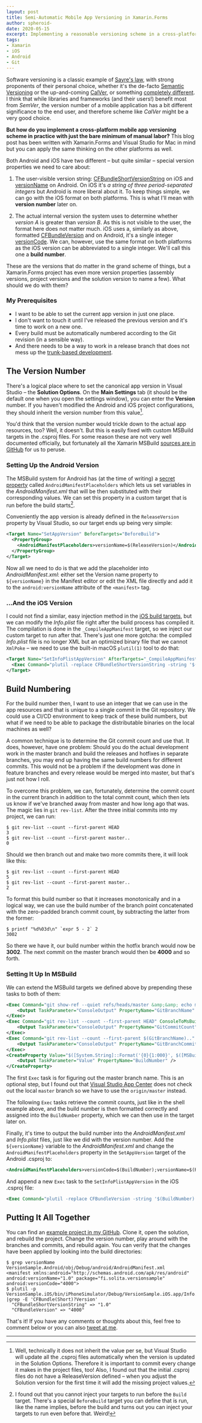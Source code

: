 ```yaml
---
layout: post
title: Semi-Automatic Mobile App Versioning in Xamarin.Forms
author: spheroid-
date: 2020-05-15
excerpt: Implementing a reasonable versioning scheme in a cross-platform Xamarin.Forms project with just the bare minimum of manual labor
tags:
- Xamarin
- iOS
- Android
- Git
---
```


Software versioning is a classic example of [Sayre's law](https://en.wikipedia.org/wiki/Sayre%27s_law), with strong proponents of their personal choice, whether it's the de-facto [Semantic Versioning](https://semver.org) or the up-and-coming [CalVer](https://calver.org), or something [completely different](https://blog.codinghorror.com/whats-in-a-version-number-anyway/). I think that while libraries and frameworks (and their users!) benefit most from _SemVer_, the version number of a mobile application has a bit different significance to the end user, and therefore scheme like _CalVer_ might be a very good choice.

**But how do you implement a cross-platform mobile app versioning scheme in practice with just the bare minimum of manual labor?** This blog post has been written with Xamarin.Forms and Visual Studio for Mac in mind but you can apply the same thinking on the other platforms as well.

Both Android and iOS have two different – but quite similar – special version properties we need to care about:

1. The user-visible version string: [CFBundleShortVersionString](https://developer.apple.com/documentation/bundleresources/information_property_list/cfbundleshortversionstring) on iOS and [versionName](https://developer.android.com/studio/publish/versioning) on Android. On iOS it's _a string of three period-separated integers_ but Android is more liberal about it. To keep things simple, we can go with the iOS format on both platforms. This is what I'll mean with **version number** later on.

2. The actual internal version the system uses to determine whether _version A_ is greater than _version B_. As this is not visible to the user, the format here does not matter much. iOS uses a, similarly as above, formatted [CFBundleVersion](https://developer.apple.com/documentation/bundleresources/information_property_list/cfbundleversion) and on Android, it's a single integer [versionCode](https://developer.android.com/studio/publish/versioning). We can, however, use the same format on both platforms as the iOS version can be abbreviated to a single integer. We'll call this one a **build number**.

These are the versions that do matter in the grand scheme of things, but a Xamarin.Forms project has even more version properties (assembly versions, project versions and the solution version to name a few). What should we do with them?

### My Prerequisites

* I want to be able to set the current app version in just one place.
* I don't want to touch it until I've released the previous version and it's time to work on a new one.
* Every build must be automatically numbered according to the Git revision (in a sensible way).
* And there needs to be a way to work in a release branch that does not mess up the [trunk-based development](https://trunkbaseddevelopment.com).

## The Version Number

There's a logical place where to set the canonical app version in Visual Studio – the **Solution Options**. On the **Main Settings** tab (it should be the default one when you open the settings window), you can enter the **Version** number. If you haven't modified the Android and iOS project configurations, they should inherit the version number from this value[^1].

You'd think that the version number would trickle down to the actual app resources, too? Well, it doesn't. But this is easily fixed with custom MSBuild targets in the .csproj files. For some reason these are not very well documented officially, but fortunately all the Xamarin MSBuild [sources are in GitHub](https://github.com/xamarin/xamarin-android/tree/master/src/Xamarin.Android.Build.Tasks) for us to peruse.

### Setting Up the Android Version

The MSBuild system for Android has (at the time of writing) a [secret property](https://github.com/MicrosoftDocs/xamarin-docs/issues/2774) called `AndroidManifestPlaceholders` which lets us set variables in the _AndroidManifest.xml_ that will be then substituted with their corresponding values. We can set this property in a custom target that is run before the build starts[^2].

Conveniently the app version is already defined in the `ReleaseVersion` property by Visual Studio, so our target ends up being very simple:

```xml
<Target Name="SetAppVersion" BeforeTargets="BeforeBuild">
  <PropertyGroup>
    <AndroidManifestPlaceholders>versionName=$(ReleaseVersion)</AndroidManifestPlaceholders>
  </PropertyGroup>
</Target>
```

Now all we need to do is that we add the placeholder into _AndroidManifest.xml_: either set the Version name property to `${versionName}` in the Manifest editor or edit the XML file directly and add it to the `android:versionName` attribute of the `<manifest>` tag.

### …And the iOS Version

I could not find a similar, easy injection method in the [iOS build targets](https://github.com/xamarin/xamarin-macios/tree/master/msbuild/Xamarin.iOS.Tasks/Tasks), but we can modify the _Info.plist_ file right after the build process has compiled it. The compilation is done in the `_CompileAppManifest` target, so we inject our custom target to run after that. There's just one more gotcha: the compiled _Info.plist_ file is no longer XML but an optimized binary file that we cannot `XmlPoke` – we need to use the built-in macOS `plutil(1)` tool to do that:

```xml
<Target Name="SetInfoPlistAppVersion" AfterTargets="_CompileAppManifest">
  <Exec Command="plutil -replace CFBundleShortVersionString -string '$(ReleaseVersion)' '$(_AppBundlePath)Info.plist'" />
</Target>
```

## Build Numbering

For the build number then, I want to use an integer that we can use in the app resources and that is unique to a single commit in the Git repository. We could use a CI/CD environment to keep track of these build numbers, but what if we need to be able to package the distributable binaries on the local machines as well?

A common technique is to determine the Git commit count and use that. It does, however, have one problem: Should you do the actual development work in the master branch and build the releases and hotfixes in separate branches, you may end up having the same build numbers for different commits. This would not be a problem if the development was done in feature branches and every release would be merged into master, but that's just not how I roll.

To overcome this problem, we can, fortunately, determine the commit count in the current branch in addition to the total commit count, which then lets us know if we've branched away from master and how long ago that was. The magic lies in `git rev-list`. After the three initial commits into my project, we can run:

```console
$ git rev-list --count --first-parent HEAD
3
$ git rev-list --count --first-parent master..
0
```

Should we then branch out and make two more commits there, it will look like this:

```console
$ git rev-list --count --first-parent HEAD
5
$ git rev-list --count --first-parent master..
2
```

To format this build number so that it increases monotonically and in a logical way, we can use the build number of the branch point concatenated with the zero-padded branch commit count, by subtracting the latter from the former:

```console
$ printf "%d%03d\n" `expr 5 - 2` 2
3002
```

So there we have it, our build number within the hotfix branch would now be **3002**. The next commit on the master branch would then be **4000** and so forth.

### Setting It Up In MSBuild

We can extend the MSBuild targets we defined above by prepending these tasks to both of them:

```xml
<Exec Command="git show-ref --quiet refs/heads/master &amp;&amp; echo master || echo origin/master" ConsoleToMsBuild="true">
    <Output TaskParameter="ConsoleOutput" PropertyName="GitBranchName" />
</Exec>
<Exec Command="git rev-list --count --first-parent HEAD" ConsoleToMsBuild="true">
    <Output TaskParameter="ConsoleOutput" PropertyName="GitCommitCount" />
</Exec>
<Exec Command="git rev-list --count --first-parent $(GitBranchName).." ConsoleToMsBuild="true">
    <Output TaskParameter="ConsoleOutput" PropertyName="GitBranchCommitCount" />
</Exec>
<CreateProperty Value="$([System.String]::Format('{0}{1:000}', $([MSBuild]::Subtract($(GitCommitCount), $(GitBranchCommitCount))), $([System.Int32]::Parse($(GitBranchCommitCount)))))">
    <Output TaskParameter="Value" PropertyName="BuildNumber" />
</CreateProperty>
```

The first `Exec` task is for figuring out the master branch name. This is an optional step, but I found out that [Visual Studio App Center](https://appcenter.ms/) does not check out the local `master` branch so we have to use the `origin/master` instead.

The following `Exec` tasks retrieve the commit counts, just like in the shell example above, and the build number is then formatted correctly and assigned into the `BuildNumber` property, which we can then use in the target later on.

Finally, it's time to output the build number into the _AndroidManifest.xml_ and _Info.plist_ files, just like we did with the version number. Add the `${versionName}` variable to the _AndroidManifest.xml_ and change the `AndroidManifestPlaceholders` property in the `SetAppVersion` target of the Android .csproj to:

```xml
<AndroidManifestPlaceholders>versionCode=$(BuildNumber);versionName=$(ReleaseVersion)</AndroidManifestPlaceholders>
```

And append a new `Exec` task to the `SetInfoPlistAppVersion` in the iOS .csproj file:

```xml
<Exec Command="plutil -replace CFBundleVersion -string '$(BuildNumber)' '$(_AppBundlePath)Info.plist'" />
```

## Putting It All Together

You can find an [example project in my GitHub](https://github.com/spheroid-/xamarin-forms-version-sample). Clone it, open the solution, and rebuild the project. Change the version number, play around with the branches and commits, and rebuild again. You can verify that the changes have been applied by looking into the build directories:

```console
$ grep versionName VersionSample.Android/obj/Debug/android/AndroidManifest.xml
<manifest xmlns:android="http://schemas.android.com/apk/res/android" android:versionName="1.0" package="fi.solita.versionsample" android:versionCode="4000">
$ plutil -p VersionSample.iOS/bin/iPhoneSimulator/Debug/VersionSample.iOS.app/Info.plist |grep -E 'CFBundle(Short)?Version'
  "CFBundleShortVersionString" => "1.0"
  "CFBundleVersion" => "4000"
```

That's it! If you have any comments or thoughts about this, feel free to comment below or you can also [tweet at me](https://twitter.com/spheroid).

---

[^1]: Well, technically it does not inherit the value per se, but Visual Studio will update all the .csproj files automatically when the version is updated in the Solution Options. Therefore it is important to commit every change it makes in the project files, too! Also, I found out that the initial .csproj files do not have a ReleaseVersion defined – when you adjust the Solution version for the first time it will add the missing project values.

[^2]: I found out that you cannot inject your targets to run before the `Build` target. There's a special `BeforeBuild` target you can define that is run, like the name implies, before the build and turns out you can inject your targets to run even before that. Weird!
